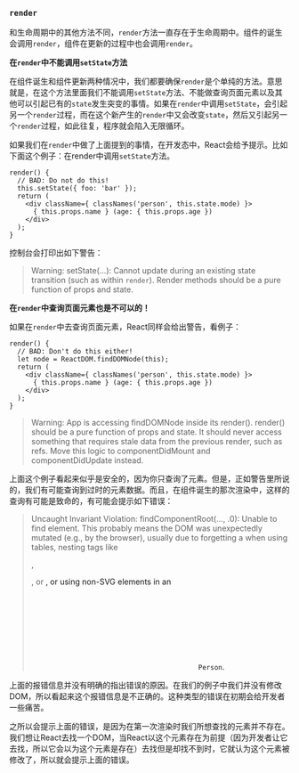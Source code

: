 ### `render`

​	和生命周期中的其他方法不同，`render`方法一直存在于生命周期中。组件的诞生会调用`render`，组件在更新的过程中也会调用`render`。

__在`render`中不能调用`setState`方法__

​	在组件诞生和组件更新两种情况中，我们都要确保`render`是个单纯的方法。意思就是，在这个方法里面我们不能调用`setState`方法、不能做查询页面元素以及其他可以引起已有的`state`发生突变的事情。如果在`render`中调用`setState`，会引起另一个`render`过程，而在这个新产生的`render`中又会改变`state`，然后又引起另一个`render`过程，如此往复，程序就会陷入无限循环。

​	如果我们在`render`中做了上面提到的事情，在开发态中，React会给予提示。比如下面这个例子：在render中调用`setState`方法。

```react
render() {
  // BAD: Do not do this!
  this.setState({ foo: 'bar' });
  return (
    <div className={ classNames('person', this.state.mode) }>
      { this.props.name } (age: { this.props.age })
    </div>
  );
}
```

控制台会打印出如下警告：

> Warning: setState(...): Cannot update during an existing state transition (such as within `render`). Render methods should be a pure function of props and state.

__在`render`中查询页面元素也是不可以的！__

如果在`render`中去查询页面元素，React同样会给出警告，看例子：

```react
render() {
  // BAD: Don't do this either!
  let node = ReactDOM.findDOMNode(this);
  return (
    <div className={ classNames('person', this.state.mode) }>
      { this.props.name } (age: { this.props.age })
    </div>
  );
}
```

> Warning: App is accessing findDOMNode inside its render(). render() should be a pure function of props and state. It should never access something that requires stale data from the previous render, such as refs. Move this logic to componentDidMount and componentDidUpdate instead.

上面这个例子看起来似乎是安全的，因为你只查询了元素。但是，正如警告里所说的，我们有可能查询到过时的元素数据。而且，在组件诞生的那次渲染中，这样的查询有可能是致命的，有可能会提示如下错误：

> Uncaught Invariant Violation: findComponentRoot(..., .0): Unable to find element. This probably means the DOM was unexpectedly mutated (e.g., by the browser), usually due to forgetting a <tbody> when using tables, nesting tags like <form>, <p>, or <a>, or using non-SVG elements in an <svg> parent. Try inspecting the child nodes of the element with React ID `Person`.

上面的报错信息并没有明确的指出错误的原因。在我们的例子中我们并没有修改DOM，所以看起来这个报错信息是不正确的。这种类型的错误在初期会给开发者一些痛苦。

之所以会提示上面的错误，是因为在第一次渲染时我们所想查找的元素并不存在。我们想让React去找一个DOM，当React以这个元素存在为前提（因为开发者让它去找，所以它会以为这个元素是存在）去找但是却找不到时，它就认为这个元素被修改了，所以就会提示上面的错误。




